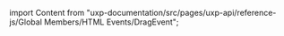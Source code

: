 
import Content from "uxp-documentation/src/pages/uxp-api/reference-js/Global Members/HTML Events/DragEvent";

<Content query="product=xd"/>

